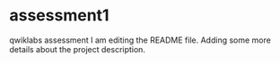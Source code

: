 # assessment1
qwiklabs assessment
I am editing the README file. Adding some more details about the project description.
